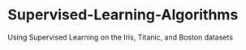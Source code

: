 # Supervised-Learning-Algorithms
Using Supervised Learning on the Iris, Titanic, and Boston datasets
